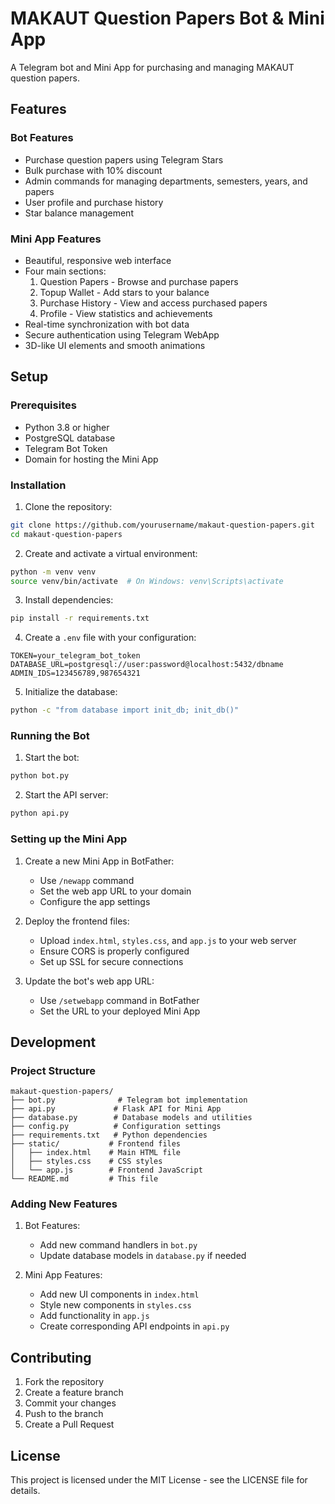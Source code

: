 # MAKAUT Question Papers Bot & Mini App

A Telegram bot and Mini App for purchasing and managing MAKAUT question papers.

## Features

### Bot Features
- Purchase question papers using Telegram Stars
- Bulk purchase with 10% discount
- Admin commands for managing departments, semesters, years, and papers
- User profile and purchase history
- Star balance management

### Mini App Features
- Beautiful, responsive web interface
- Four main sections:
  1. Question Papers - Browse and purchase papers
  2. Topup Wallet - Add stars to your balance
  3. Purchase History - View and access purchased papers
  4. Profile - View statistics and achievements
- Real-time synchronization with bot data
- Secure authentication using Telegram WebApp
- 3D-like UI elements and smooth animations

## Setup

### Prerequisites
- Python 3.8 or higher
- PostgreSQL database
- Telegram Bot Token
- Domain for hosting the Mini App

### Installation

1. Clone the repository:
```bash
git clone https://github.com/yourusername/makaut-question-papers.git
cd makaut-question-papers
```

2. Create and activate a virtual environment:
```bash
python -m venv venv
source venv/bin/activate  # On Windows: venv\Scripts\activate
```

3. Install dependencies:
```bash
pip install -r requirements.txt
```

4. Create a `.env` file with your configuration:
```env
TOKEN=your_telegram_bot_token
DATABASE_URL=postgresql://user:password@localhost:5432/dbname
ADMIN_IDS=123456789,987654321
```

5. Initialize the database:
```bash
python -c "from database import init_db; init_db()"
```

### Running the Bot

1. Start the bot:
```bash
python bot.py
```

2. Start the API server:
```bash
python api.py
```

### Setting up the Mini App

1. Create a new Mini App in BotFather:
   - Use `/newapp` command
   - Set the web app URL to your domain
   - Configure the app settings

2. Deploy the frontend files:
   - Upload `index.html`, `styles.css`, and `app.js` to your web server
   - Ensure CORS is properly configured
   - Set up SSL for secure connections

3. Update the bot's web app URL:
   - Use `/setwebapp` command in BotFather
   - Set the URL to your deployed Mini App

## Development

### Project Structure
```
makaut-question-papers/
├── bot.py              # Telegram bot implementation
├── api.py             # Flask API for Mini App
├── database.py        # Database models and utilities
├── config.py          # Configuration settings
├── requirements.txt   # Python dependencies
├── static/           # Frontend files
│   ├── index.html    # Main HTML file
│   ├── styles.css    # CSS styles
│   └── app.js        # Frontend JavaScript
└── README.md         # This file
```

### Adding New Features

1. Bot Features:
   - Add new command handlers in `bot.py`
   - Update database models in `database.py` if needed

2. Mini App Features:
   - Add new UI components in `index.html`
   - Style new components in `styles.css`
   - Add functionality in `app.js`
   - Create corresponding API endpoints in `api.py`

## Contributing

1. Fork the repository
2. Create a feature branch
3. Commit your changes
4. Push to the branch
5. Create a Pull Request

## License

This project is licensed under the MIT License - see the LICENSE file for details. 
